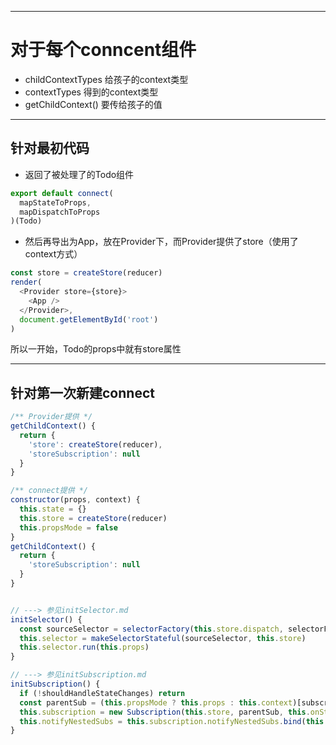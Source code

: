 --------------------------------------------------------

# 对于每个conncent组件
- childContextTypes
  给孩子的context类型
- contextTypes
  得到的context类型
- getChildContext()
  要传给孩子的值

--------------------------------------------------------

## 针对最初代码
- 返回了被处理了的Todo组件
```js
export default connect(
  mapStateToProps,
  mapDispatchToProps
)(Todo)
```

- 然后再导出为App，放在Provider下，而Provider提供了store（使用了context方式）
```js
const store = createStore(reducer)
render(
  <Provider store={store}>
    <App />
  </Provider>,
  document.getElementById('root')
)
```
所以一开始，Todo的props中就有store属性

--------------------------------------------------------

## 针对第一次新建connect

```js
/** Provider提供 */
getChildContext() {
  return { 
    'store': createStore(reducer), 
    'storeSubscription': null 
  }
}

/** connect提供 */
constructor(props, context) {
  this.state = {}
  this.store = createStore(reducer)
  this.propsMode = false
}
getChildContext() {
  return { 
    'storeSubscription': null
  }
}


// ---> 参见initSelector.md
initSelector() {
  const sourceSelector = selectorFactory(this.store.dispatch, selectorFactoryOptions)
  this.selector = makeSelectorStateful(sourceSelector, this.store)
  this.selector.run(this.props)
}

// ---> 参见initSubscription.md
initSubscription() {
  if (!shouldHandleStateChanges) return
  const parentSub = (this.propsMode ? this.props : this.context)[subscriptionKey]
  this.subscription = new Subscription(this.store, parentSub, this.onStateChange.bind(this))
  this.notifyNestedSubs = this.subscription.notifyNestedSubs.bind(this.subscription)
}

```


